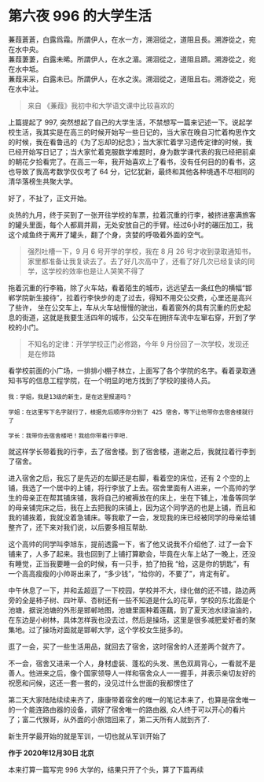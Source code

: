 # 第六夜 996 的大学生活

蒹葭蒼蒼，白露爲霜。所謂伊人，在水一方，溯洄從之，道阻且長。溯游從之，宛在水中央。  
蒹葭萋萋，白露未晞。所謂伊人，在水之湄。溯洄從之，道阻且躋。溯游從之，宛在水中坻。  
蒹葭采采，白露未已。所謂伊人，在水之涘。溯洄從之，道阻且右。溯游從之，宛在水中沚。

> 来自 《蒹葭》我初中和大学语文课中比较喜欢的



上篇提起了 997, 突然想起了自己的大学生活，不禁想写一篇来记述一下。说起学校生活，我其实是在高三的时候开始写一些日记的，当大家在晚自习忙着构思作文的时候，我在看鲁迅的《为了忘却的纪念》；当大家忙着学习遗传定律的时候，我已经开始写日记了；当大家忙着克服数学难题时，身为数学课代表的我已经把前桌的朝花夕拾看完了。在高三一年，我开始喜欢上了看书，没有任何目的的看书，这也导致了我高考数学仅仅考了 64 分，记忆犹新，最终和其他各种境遇不尽相同的清华落榜生共聚大学。



好了，不扯了，正文开始。



炎热的九月，终于买到了一张开往学校的车票，拉着沉重的行李，被挤进塞满旅客的罐头里面，每个人都肩并肩，无处安放自己的手臂。经过6小时的碾压加工，我这个咸鱼终于离开了罐头，翻了个身，贪婪的呼吸着外面的空气。

> 强烈吐槽一下，9 月 6 号开学的学校，我在 8 月 26 号才收到录取通知书，家里都准备让我复读去了。去了好几次高中了，还看了好几次已经复读的同学，这学校的效率也是让人哭笑不得了



拖着沉重的行李箱，除了火车站，看着陌生的城市，远远望去一条红色的横幅“邯郸学院新生接待”，拉着行李快步的走了过去，得知不用交公交费，心里还是高兴了些许，
坐在公交车上，车从火车站慢慢的驶出，看着窗外的具有沉重的历史起息的街道，这就是我要生活四年的城市，公交车在拥挤车流中左窜右穿，开到了学校的小门。



> 不知名的定律：开学学校正门必修路，今年 9 月份回了一次学校，发现还是在修路



看学校前面的小广场，一排排小棚子林立，上面写了各个学院的名字。看着录取通知书写的信息工程学院，在一个明显的地方找到了学校的接待人员。

```
我：学姐，我是13级的新生，是在这里报道吗？

学姐：在这里写下名字就行了，根据先后顺序你分到了 425 宿舍，等下让他带你去宿舍楼就行了

学长：我带你去宿舍楼吧！我给你带着行李吧.
```



就这样学长带着我的行李，去了宿舍楼。到了宿舍楼，道谢之后，我就拉着行李到了宿舍。

进入宿舍之后，我忘了是先迈的左脚还是右脚，看着空的床位，还有 2 个空的上铺，我选了一个居中的上铺，将行李放了上去。宿舍里面有人进来，一个高帅的学生的母亲正在帮其铺床铺，我将自己的被褥放在的床上，坐在下铺上，准备等同学的母亲铺完床之后，我在上去把我的床铺上，因为这个同学选的也是上铺，而且和我的铺挨着，我就没着急铺床。等我歇了一会，发现我的床已经被同学的母亲给铺整齐了，还下来对我们说，以后要多相互帮助.

这个高帅的同学叫李旭东，提前透露一下，省了他又说我不介绍他了. 过了一会下铺来了，人多了起来。我也回到了上铺打算歇会，毕竟在火车上站了一晚上，还没有睡觉，正当我要睡一会的时候，有一只手，拍了拍我 “给，这是你的钥匙”，有一个高高瘦瘦的小帅哥出来了，“多少钱”，“给你的，不要了”，肯定有矿。

中午休息了一下，并和孟超逛了一下校园，学校并不大，绿化做的还不错，路边两旁的全是柿子树、四叶草、杏树还有一些不知道是什么的花草，学校的东北面是个池塘，据说池塘的外形是邯郸地图，池塘里面种着莲藕，到了夏天池水绿油油的，在东边是小树林，具体怎样我也没去过，然后是操场，这里是很多减肥爱好者的聚集地。过了操场对面就是邯郸大学，这个学校女生挺多的。

逛了一会，买了一些生活用品，就回去了宿舍，这时宿舍的人还差两个就齐了。

不一会，宿舍又进来一个人，身材虚装、蓬松的头发、黑色双肩背心，一看就不是善人。他进来之后，像个国家领导人一样和宿舍众人一一握手，并表示亲切友好的祝愿和问候，这还一套一套的，没见过什么世面的我都愣住了

第二天大家陆陆续续来齐了，康康带着宿舍的唯一的笔记本来了，也算是宿舍唯一的一个能连路由器的设备，调好了宿舍唯一的路由器, 众人终于可以开心的看片了；富二代猴哥，从外面的小旅馆回来了，第二天所有人就到齐了.

新生开学最开始的就是军训，一切也就从军训开始了

**作于 2020年12月30日 北京**

本来打算一篇写完 996 大学的，结果只开了个头，算了下篇再续
